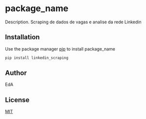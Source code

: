 # package_name

Description. 
	Scraping de dados de vagas e analise da rede Linkedin

## Installation

Use the package manager [pip](https://pip.pypa.io/en/stable/) to install package_name

```bash
pip install linkedin_scraping
```


## Author
EdA

## License
[MIT](https://choosealicense.com/licenses/mit/)